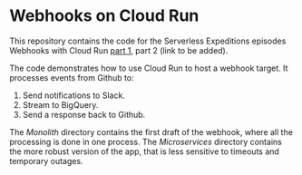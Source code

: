 # Webhooks on Cloud Run

This repository contains the code for the Serverless Expeditions episodes
Webhooks with Cloud Run [part 1](https://youtu.be/53MCPoFr03E),
part 2 (link to be added).

The code demonstrates how to use Cloud Run to host a webhook target. It
processes events from Github to:

1. Send notifications to Slack.
1. Stream to BigQuery.
1. Send a response back to Github.

The *Monolith* directory contains the first draft of the webhook, where all the
processing is done in one process. The *Microservices* directory contains the
more robust version of the app, that is less sensitive to timeouts and
temporary outages.

